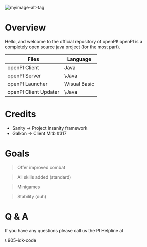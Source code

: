 ![myimage-alt-tag](http://i.imgur.com/8KOhuYR.png)

# Overview
Hello, and welcome to the official repository of openPI! openPI is a completely open source java project (for the most part).

| Files     | Language |
| ---      | ---       |
| openPI Client | Java         |
| openPI Server     | \Java        |
| openPI Launcher     | \Visual Basic        |
| openPI Client Updater     | \Java        |

# Credits
- Sanity -> Project Insanity framework
- Galkon -> Client Mitb #317

# Goals
> Offer improved combat

> All skills added (standard)

> Minigames

> Stability (duh)

# Q & A
If you have any questions please call us the PI Helpline at

:telephone_receiver: 905-idk-code
